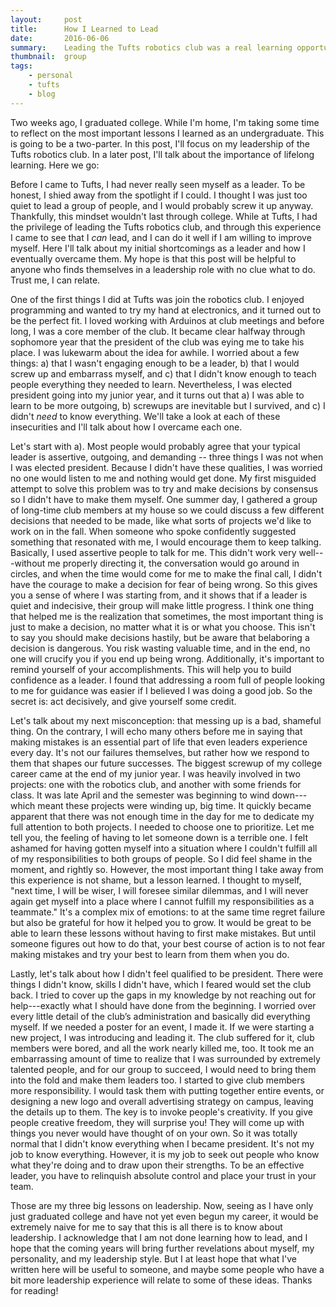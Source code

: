 ```yaml
---
layout:     post
title:      How I Learned to Lead
date:       2016-06-06
summary:    Leading the Tufts robotics club was a real learning opportunity. 
thumbnail:  group
tags:
    - personal
    - tufts
    - blog
---
```


Two weeks ago, I graduated college. While I'm home, I'm taking some time to reflect on the most important lessons I learned as an undergraduate. This is going to be a two-parter. In this post, I'll focus on my leadership of the Tufts robotics club. In a later post, I'll talk about the importance of lifelong learning. Here we go:

Before I came to Tufts, I had never really seen myself as a leader. To be honest, I shied away from the spotlight if I could. I thought I was just too quiet to lead a group of people, and I would probably screw it up anyway. Thankfully, this mindset wouldn't last through college. While at Tufts, I had the privilege of leading the Tufts robotics club, and through this experience I came to see that I *can* lead, and I can do it well if I am willing to improve myself. Here I'll talk
about my initial shortcomings as a leader and how I eventually overcame them. My hope is that this post will be helpful to anyone who finds themselves in a leadership role with no clue what to do. Trust me, I can relate.

One of the first things I did at Tufts was join the robotics club. I enjoyed programming and wanted to try my hand at electronics, and it turned out to be the perfect fit. I loved working with Arduinos at club meetings and before long, I was a core member of the club. It became clear halfway through sophomore year that the president of the club was eying me to take his place. I was lukewarm about the idea for awhile. I worried about a few things: a) that I wasn't engaging enough to be a leader, b) that I would screw up and embarrass myself, and c) that I didn't know enough to teach people everything they needed to learn. Nevertheless, I was elected president going into my junior year, and it turns out that a) I was able to learn to be more outgoing, b) screwups are inevitable but I survived, and c) I didn't *need* to know everything. We'll take a look at each of these insecurities and I'll talk about how I overcame each one.

Let's start with a). Most people would probably agree that your typical leader is assertive, outgoing, and demanding -- three things I was not when I was elected president. Because I didn't have these qualities, I was worried no one would listen to me and nothing would get done. My first misguided attempt to solve this problem was to try and make decisions by consensus so I didn't have to make them myself. One summer day, I gathered a group of long-time club members at
my house so we could discuss a few different decisions that needed to be made, like what sorts of projects we'd like to work on in the fall. When someone who spoke confidently suggested something that resonated with me, I would encourage them to keep talking. Basically, I used assertive people to talk for me. This didn't work very well---without me properly directing it, the conversation would go around in circles, and when the time would come for me to make the final call, I didn't have the courage to make a decision for fear of being wrong. So this gives you a sense of where I was starting from, and it shows that if a leader is quiet and indecisive, their group will make little progress.  I think one thing that helped me is the realization that sometimes, the most important thing is just to make a decision, no matter what it is or what you choose. This isn't to say you should make decisions hastily, but be aware that belaboring a decision is dangerous. You risk wasting valuable time, and in the end, no one will crucify you if you
end up being wrong. Additionally, it's important to remind yourself of your accomplishments. This will help you to build confidence as a leader. I found that addressing a room full of people looking to me for guidance was easier if I believed I was doing a good job. So the secret is: act decisively, and give yourself some credit.

Let's talk about my next misconception: that messing up is a bad, shameful thing. On the contrary, I will echo many others before me in saying that making mistakes is an essential part of life that even leaders experience every day. It's not our failures themselves, but rather how we respond to them that shapes our future successes. The biggest screwup of my college career came at the end of my junior year. I was heavily involved in two projects: one with the
robotics club, and another with some friends for class. It was late April and the semester was beginning to wind down---which meant these projects were winding up, big time. It quickly became apparent that there was not enough time in the day for me to dedicate my full attention to both projects. I needed to choose one to prioritize. Let me tell you, the feeling of having to let someone down is a terrible one. I felt ashamed for having gotten myself into a situation where I couldn't fulfill all of
my responsibilities to both groups of people. So I did feel shame in the moment, and rightly so. However, the most important thing I take away from this experience is not shame, but a lesson learned. I thought to myself, "next time, I will be wiser, I will foresee similar dilemmas, and I will never again get myself into a place where I cannot fulfill my responsibilities as a teammate." It's a complex mix of emotions: to at the same time regret failure but also be
grateful for how it helped you to grow. It would be great to be able to learn these lessons without having to first make mistakes. But until someone figures out how to do that, your best course of action is to not fear making mistakes and try your best to learn from them when you do.

Lastly, let's talk about how I didn't feel qualified to be president. There were things I didn't know, skills I didn't have, which I feared would set the club back. I tried to cover up the gaps in my knowledge by not reaching out for help---exactly what I should have done from the beginning. I worried over every little detail of the club’s administration and basically did everything myself. If we needed a poster for an event, I made it. If
we were starting a new project, I was introducing and leading it. The club suffered for it, club members were bored, and all the work nearly killed me, too. It took me an embarrassing amount of time to realize that I was surrounded by extremely talented people, and for our group to succeed, I would need to bring them into the fold and make them leaders too. I started to give club members more responsibility. I would task them with putting together entire events,
or designing a new logo and overall advertising strategy on campus, leaving the details up to them. The key is to invoke people's creativity. If you give people creative freedom, they will surprise you! They will come up with things you never would have thought of on your own. So it was totally normal that I didn't know everything when I became president. It's not my job to know everything. However, it is my job to seek out people who know what they're doing and to draw upon their strengths. To be an
effective leader, you have to relinquish absolute control and place your trust in your team.

Those are my three big lessons on leadership. Now, seeing as I have only just graduated college and have not yet even begun my career, it would be extremely naive for me to say that this is all there is to know about leadership. I acknowledge that I am not done learning how to lead, and I hope that the coming years will bring further revelations about myself, my personality, and my leadership style. But I at least hope that what I've written here will be
useful to someone, and maybe some people who have a bit more leadership experience will relate to some of these ideas. Thanks for reading!
